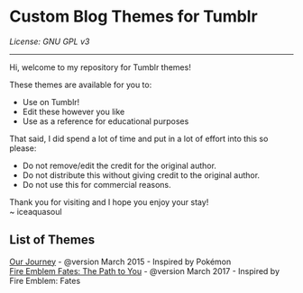 # Custom Blog Themes for Tumblr

*License: GNU GPL v3*

-----

Hi, welcome to my repository for Tumblr themes!

These themes are available for you to:
- Use on Tumblr!
- Edit these however you like
- Use as a reference for educational purposes

That said, I did spend a lot of time and put in a lot of effort into this so please:
- Do not remove/edit the credit for the original author.
- Do not distribute this without giving credit to the original author.
- Do not use this for commercial reasons.

Thank you for visiting and I hope you enjoy your stay!  
~ iceaquasoul

## List of Themes
[Our Journey](https://github.com/iceaquasoul/TumblrThemes/blob/master/OurJourney.html) - @version March 2015 - Inspired by Pokémon  
[Fire Emblem Fates: The Path to You](https://github.com/iceaquasoul/TumblrThemes/tree/master/Fates) - @version March 2017 - Inspired by Fire Emblem: Fates

